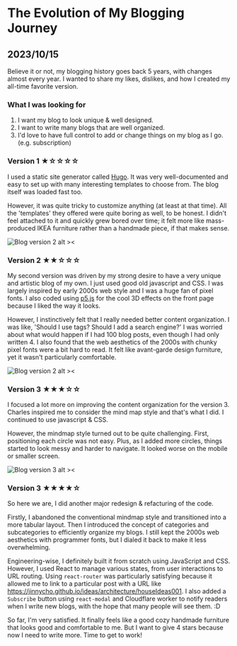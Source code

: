 # The Evolution of My Blogging Journey
## 2023/10/15
Believe it or not, my blogging history goes back 5 years, with changes almost every year. I wanted to share my likes, dislikes, and how I created my all-time favorite version.

### What I was looking for
1. I want my blog to look unique & well designed.
2. I want to write many blogs that are well organized.
3. I'd love to have full control to add or change things on my blog as I go. (e.g. subscription)

### Version 1 ★☆☆☆☆
I used a static site generator called [Hugo](https://gohugo.io/). It was very well-documented and easy to set up with many interesting templates to choose from. The blog itself was loaded fast too. 

However, it was quite tricky to customize anything (at least at that time). All the 'templates' they offered were quite boring as well, to be honest. I didn't feel attached to it and quickly grew bored over time; it felt more like mass-produced IKEA furniture rather than a handmade piece, if that makes sense.

![Blog version 2 alt ><](https://github.com/jinnycho/jinnycho.github.io/blob/main/src/assets/photos/blog1.jpeg?raw=true)


### Version 2 ★★☆☆☆
My second version was driven by my strong desire to have a very unique and artistic blog of my own. I just used good old javascript and CSS. I was largely inspired by early 2000s web style and I was a huge fan of pixel fonts. I also coded using [p5.js](https://p5js.org/) for the cool 3D effects on the front page because I liked the way it looks.

However, I instinctively felt that I really needed better content organization. I was like, 'Should I use tags? Should I add a search engine?' I was worried about what would happen if I had 100 blog posts, even though I had only written 4. I also found that the web aesthetics of the 2000s with chunky pixel fonts were a bit hard to read. It felt like avant-garde design furniture, yet it wasn't particularly comfortable.

![Blog version 2 alt ><](https://github.com/jinnycho/jinnycho.github.io/blob/main/src/assets/photos/blog2.png?raw=true)

### Version 3 ★★★☆☆
I focused a lot more on improving the content organization for the version 3. Charles inspired me to consider the mind map style and that's what I did. I continued to use javascript & CSS.

However, the mindmap style turned out to be quite challenging. First, positioning each circle was not easy. Plus, as I added more circles, things started to look messy and harder to navigate. It looked worse on the mobile or smaller screen.

![Blog version 3 alt ><](https://github.com/jinnycho/jinnycho.github.io/blob/main/src/assets/photos/blog3.png?raw=true)

### Version 3 ★★★★☆
So here we are, I did another major redesign & refacturing of the code. 

Firstly, I abandoned the conventional mindmap style and transitioned into a more tabular layout. Then I introduced the concept of categories and subcategories to efficiently organize my blogs. I still kept the 2000s web aesthetics with programmer fonts, but I dialed it back to make it less overwhelming.

Engineering-wise, I definitely built it from scratch using JavaScript and CSS. However, I used React to manage various states, from user interactions to URL routing. Using `react-router` was particularly satisfying because it allowed me to link to a particular post with a URL like https://jinnycho.github.io/ideas/architecture/houseIdeas001. I also added a `Subscribe` button using `react-modal` and Cloudflare worker to notify readers when I write new blogs, with the hope that many people will see them. :D

So far, I'm very satisfied. It finally feels like a good cozy handmade furniture that looks good and comfortable to me. But I want to give 4 stars because now I need to write more. Time to get to work!